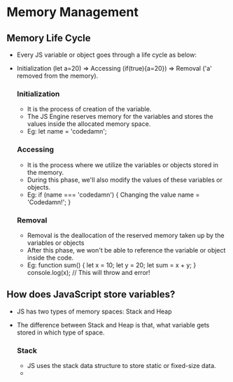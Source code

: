 # Memory Management

## Memory Life Cycle

- Every JS variable or object goes through a life cycle as below:
- Initialization (let a=20) => Accessing (if(true){a=20}) => Removal ('a' removed from the memory).

  ### Initialization

  - It is the process of creation of the variable.
  - The JS Engine reserves memory for the variables and stores the values inside the allocated memory space.
  - Eg: let name = 'codedamn';

  ### Accessing

  - It is the process where we utilize the variables or objects stored in the memory.
  - During this phase, we'll also modify the values of these variables or objects.
  - Eg: if (name === 'codedamn') {
    Changing the value
    name = 'Codedamn!';
    }

  ### Removal

  - Removal is the deallocation of the reserved memory taken up by the variables or objects
  - After this phase, we won't be able to reference the variable or object inside the code.
  - Eg: function sum() {
    let x = 10;
    let y = 20;
    let sum = x + y;
    }
    console.log(x); // This will throw and error!

## How does JavaScript store variables?

- JS has two types of memory spaces: Stack and Heap
- The difference between Stack and Heap is that, what variable gets stored in which type of space.

  ### Stack

  - JS uses the stack data structure to store static or fixed-size data.
  - 
